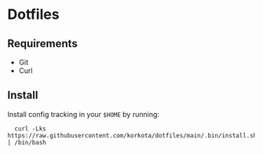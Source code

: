 # Dotfiles

## Requirements

- Git
- Curl

## Install

Install config tracking in your `$HOME` by running:

```shell
  curl -Lks https://raw.githubusercontent.com/korkota/dotfiles/main/.bin/install.sh | /bin/bash
```
